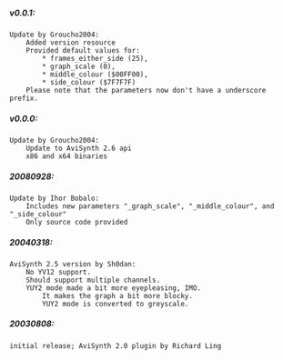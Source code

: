 ##### v0.0.1:
    Update by Groucho2004:
        Added version resource
        Provided default values for:
            * frames_either_side (25),
            * graph_scale (0),
            * middle_colour ($00FF00),
            * side_colour ($7F7F7F)
        Please note that the parameters now don't have a underscore prefix.

##### v0.0.0:
    Update by Groucho2004:
        Update to AviSynth 2.6 api
        x86 and x64 binaries

##### 20080928:
    Update by Ihor Bobalo:
        Includes new parameters "_graph_scale", "_middle_colour", and "_side_colour"
        Only source code provided

##### 20040318:
    AviSynth 2.5 version by Sh0dan:
        No YV12 support.
        Should support multiple channels.
        YUY2 mode made a bit more eyepleasing, IMO.
            It makes the graph a bit more blocky.
            YUY2 mode is converted to greyscale.

##### 20030808:
    initial release; AviSynth 2.0 plugin by Richard Ling
